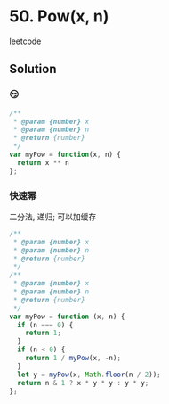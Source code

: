 # 50. Pow(x, n)

[leetcode](https://leetcode-cn.com/problems/powx-n/)

## Solution

### 😏

```js
/**
 * @param {number} x
 * @param {number} n
 * @return {number}
 */
var myPow = function(x, n) {
  return x ** n
};

```


### 快速幂

二分法, 递归; 可以加缓存

```js
/**
 * @param {number} x
 * @param {number} n
 * @return {number}
 */
/**
 * @param {number} x
 * @param {number} n
 * @return {number}
 */
var myPow = function (x, n) {
  if (n === 0) {
    return 1;
  }
  if (n < 0) {
    return 1 / myPow(x, -n);
  }
  let y = myPow(x, Math.floor(n / 2));
  return n & 1 ? x * y * y : y * y;
};

```